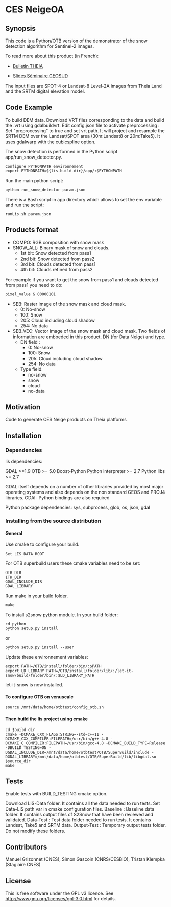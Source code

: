 # CES NeigeOA
## Synopsis

This code is a Python/OTB version of the demonstrator of the snow detection algorithm for Sentinel-2 images. 

To read more about this product (in French):

* [Bulletin THEIA](https://www.theia-land.fr/sites/default/files/imce/BulletinTHEIA3_light.pdf#page=10)

* [Slides Séminaire GEOSUD](http://www.equipex-geosud.fr/documents/10180/233868/7_GascoinHagolle2015-THEIA+CES+surface+enneigee_S%C3%A9minaire+Theia+Geosud+2015.pdf)

The input files are SPOT-4 or Landsat-8 Level-2A images from Theia Land and the SRTM digital elevation model.

## Code Example

To build DEM data. Download VRT files corresponding to the data and build the .vrt using gdalbuildvrt. Edit config.json file to activate preprocessing : Set "preprocessing" to true and set vrt path. It will project and resample the SRTM DEM over the Landsat/SPOT area (30m:Landsat8 or 20m:Take5). It uses gdalwarp with the cubicspline option.

The snow detection is performed in the Python script app/run_snow_detector.py. 

```
Configure PYTHONPATH environnement
export PYTHONPATH=${lis-build-dir}/app/:$PYTHONPATH
```
Run the main python script:

```
python run_snow_detector param.json
```

There is a Bash script in app directory which allows to set the env variable and run the script:

```
runLis.sh param.json
```
## Products format

* COMPO: RGB composition with snow mask 
* SNOW_ALL: Binary mask of snow and clouds.
  * 1st bit: Snow detected from pass1
  * 2nd bit: Snow detected from pass2
  * 3rd bit: Clouds detected from pass1 
  * 4th bit: Clouds refined  from pass2

For example if you want to get the snow from pass1 and clouds detected from pass1 you need to do: 
````
pixel_value & 00000101  
````
* SEB: Raster image of the snow mask and cloud mask. 
  * 0: No-snow
  * 100: Snow
  * 205: Cloud including cloud shadow
  * 254: No data
* SEB_VEC: Vector image of the snow mask and cloud mask. Two fields of information are embbeded in this product. DN (for Data Neige) and type.
  * DN field :
     * 0: No-snow
     * 100: Snow
     * 205: Cloud including cloud shadow
     * 254: No data
  * Type field:
     * no-snow
     * snow
     * cloud
     * no-data

## Motivation

Code to generate CES Neige products on Theia platforms

## Installation

### Dependencies

lis dependencies: 

GDAL >=1.9
OTB >= 5.0 
Boost-Python
Python interpreter >= 2.7
Python libs >= 2.7

GDAL itself depends on a number of other libraries provided by most major operating systems and also depends on the non standard GEOS and PROJ4 libraries. GDAl- Python bindings are also required

Python package dependencies: sys, subprocess, glob, os, json, gdal

### Installing from the source distribution

#### General

Use cmake to configure your build. 
```` 
Set LIS_DATA_ROOT
````
For OTB superbuild users these cmake variables need to be set:
````
OTB_DIR
ITK_DIR
GDAL_INCLUDE_DIR
GDAL_LIBRARY
````
Run make in your build folder.
````
make
````
To install s2snow python module. 
In your build folder:
````
cd python
python setup.py install
```` 
or
````
python setup.py install --user
````
Update these environnement variables:
````
export PATH=/OTB/install/folder/bin/:$PATH
export LD_LIBRARY_PATH=/OTB/install/folder/lib/:/let-it-snow/build/folder/bin/:$LD_LIBRARY_PATH
````
let-it-snow is now installed.


#### To configure OTB on venuscalc
````
source /mnt/data/home/otbtest/config_otb.sh
````
#### Then build the lis project using cmake
````
cd $build_dir
cmake -DCMAKE_CXX_FLAGS:STRING=-std=c++11 -DCMAKE_CXX_COMPILER:FILEPATH=/usr/bin/g++-4.8 -DCMAKE_C_COMPILER:FILEPATH=/usr/bin/gcc-4.8 -DCMAKE_BUILD_TYPE=Release -DBUILD_TESTING=ON -DGDAL_INCLUDE_DIR=/mnt/data/home/otbtest/OTB/SuperBuild/include -DGDAL_LIBRARY=/mnt/data/home/otbtest/OTB/SuperBuild/lib/libgdal.so $source_dir
make
````
## Tests

Enable tests with BUILD_TESTING cmake option.

Download LIS-Data folder. It contains all the data needed to run tests. Set Data-LIS path var in cmake configuration files. 
Baseline : Baseline data folder. It contains output files of S2Snow that have been reviewed and validated. 
Data-Test : Test data folder needed to run tests. It contains Landsat, Take5 and SRTM data.
Output-Test : Temporary output tests folder.
Do not modify these folders.

## Contributors

Manuel Grizonnet (CNES), Simon Gascoin (CNRS/CESBIO), Tristan Klempka (Stagiaire CNES)

## License

This is free software under the GPL v3 licence. See
http://www.gnu.org/licenses/gpl-3.0.html for details.